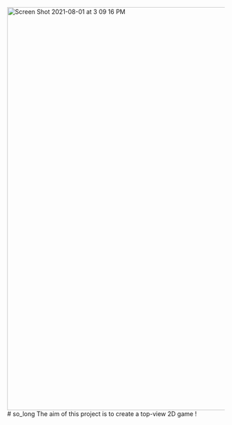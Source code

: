 <img width="930" alt="Screen Shot 2021-08-01 at 3 09 16 PM" src="https://user-images.githubusercontent.com/69462842/127768638-4e3cee64-6382-4b00-9bc0-78e3d185c004.png">
# so_long
The aim of this project is to create a top-view 2D game !
